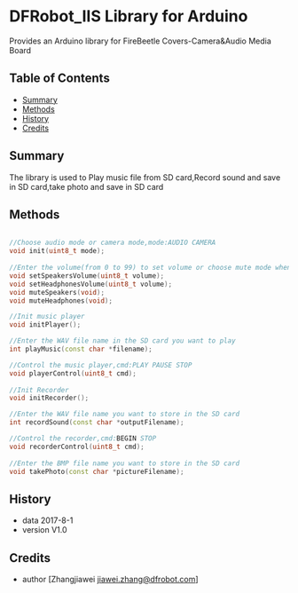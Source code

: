 # DFRobot_IIS Library for Arduino
Provides an Arduino library for FireBeetle Covers-Camera&Audio Media Board 
## Table of Contents

* [Summary](#summary)
* [Methods](#methods)
* [History](#history)
* [Credits](#credits)
<snippet>
<content>

## Summary

The library is used to Play music file from SD card,Record sound and save in SD card,take photo and save in SD card

## Methods

```C++

//Choose audio mode or camera mode,mode:AUDIO CAMERA
void init(uint8_t mode);
    
//Enter the volume(from 0 to 99) to set volume or choose mute mode when play music 
void setSpeakersVolume(uint8_t volume);
void setHeadphonesVolume(uint8_t volume);
void muteSpeakers(void);
void muteHeadphones(void);

//Init music player
void initPlayer();

//Enter the WAV file name in the SD card you want to play
int playMusic(const char *filename);

//Control the music player,cmd:PLAY PAUSE STOP
void playerControl(uint8_t cmd);
    
//Init Recorder
void initRecorder();

//Enter the WAV file name you want to store in the SD card 
int recordSound(const char *outputFilename);

//Control the recorder,cmd:BEGIN STOP
void recorderControl(uint8_t cmd);
    
//Enter the BMP file name you want to store in the SD card
void takePhoto(const char *pictureFilename);

```

## History

- data 2017-8-1
- version V1.0

## Credits

- author [Zhangjiawei  <jiawei.zhang@dfrobot.com>]